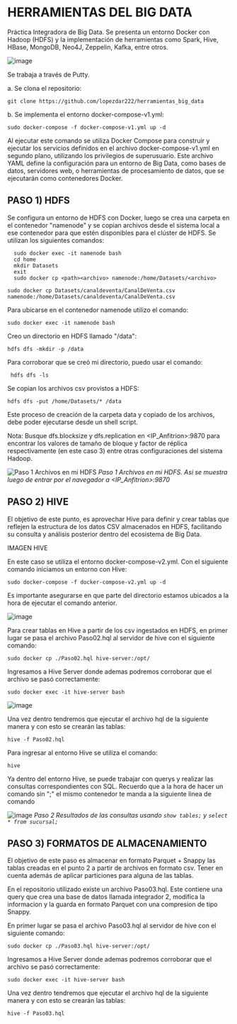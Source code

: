 <h1><strong>HERRAMIENTAS DEL BIG DATA</strong></h1>

Práctica Integradora de Big Data. 
Se presenta un entorno Docker con Hadoop (HDFS) y la implementación de herramientas como Spark, Hive, HBase, MongoDB, Neo4J, Zeppelin, Kafka, entre otros. 

![image](https://github.com/EliLarregola/Herramientas_Big_Data/assets/91983204/c4fd0e0b-3f4a-49e0-a6d0-2e4f5a69f3cc)

Se trabaja a través de Putty.

a. Se clona el repositorio:

   ``` git clone https://github.com/lopezdar222/herramientas_big_data ```

b. Se implementa el entorno docker-compose-v1.yml:

   ``` sudo docker-compose -f docker-compose-v1.yml up -d ```


Al ejecutar este comando se utiliza Docker Compose para construir y ejecutar los servicios definidos en el archivo docker-compose-v1.yml en segundo plano, utilizando los privilegios de superusuario. Este archivo YAML define la configuración para un entorno de Big Data, como bases de datos, servidores web, o herramientas de procesamiento de datos, que se ejecutarán como contenedores Docker.

## PASO 1) HDFS

Se configura un entorno de HDFS con Docker, luego se crea una carpeta en el contenedor "namenode" y se copian archivos desde el sistema local a ese contenedor para que estén disponibles para el clúster de HDFS. Se utilizan los siguientes comandos:

```
  sudo docker exec -it namenode bash
  cd home
  mkdir Datasets
  exit
  sudo docker cp <path><archivo> namenode:/home/Datasets/<archivo>

sudo docker cp Datasets/canaldeventa/CanalDeVenta.csv namenode:/home/Datasets/canaldeventa/CanalDeVenta.csv

``` 

Para ubicarse en el contenedor namenode utilizo el comando:

 ``` sudo docker exec -it namenode bash ```

Creo un directorio en HDFS llamado "/data":

 ``` hdfs dfs -mkdir -p /data ```

Para corroborar que se creó mi directorio, puedo usar el comando:

  ```  hdfs dfs -ls ```

Se copian los archivos csv provistos a HDFS:

 ``` hdfs dfs -put /home/Datasets/* /data ```


Este proceso de creación de la carpeta data y copiado de los archivos, debe poder ejecutarse desde un shell script.

Nota: Busque dfs.blocksize y dfs.replication en <IP_Anfitrion>:9870 para encontrar los valores de tamaño de bloque y factor de réplica respectivamente (en este caso 3) entre otras configuraciones del sistema Hadoop.

![Paso 1 Archivos en mi HDFS](https://github.com/EliLarregola/Herramientas_Big_Data/assets/91983204/6e13e7ab-b1cd-4401-a1af-cf5e7adbfc10)
*Paso 1 Archivos en mi HDFS. Asi se muestra luego de entrar por el navegador a <IP_Anfitrion>:9870*

## PASO 2) HIVE

El objetivo de este punto, es aprovechar Hive para definir y crear tablas que reflejen la estructura de los datos CSV almacenados en HDFS, facilitando su consulta y análisis posterior dentro del ecosistema de Big Data.

IMAGEN HIVE

En este caso se utiliza el entorno docker-compose-v2.yml. Con el siguiente comando iniciamos un entorno con Hive:

``` sudo docker-compose -f docker-compose-v2.yml up -d ```

Es importante asegurarse en que parte del directorio estamos ubicados a la hora de ejecutar el comando anterior.

![image](https://github.com/EliLarregola/Herramientas_Big_Data/assets/91983204/7c871eaf-0cb1-4ecf-8ed8-27963a6062a8)


Para crear tablas en Hive a partir de los csv ingestados en HDFS, en primer lugar se pasa el archivo Paso02.hql al servidor de hive con el siguiente comando:

``` sudo docker cp ./Paso02.hql hive-server:/opt/ ```

Ingresamos a Hive Server donde ademas podremos corroborar que el archivo se pasó correctamente:

```sudo docker exec -it hive-server bash ```

![image](https://github.com/EliLarregola/Herramientas_Big_Data/assets/91983204/1e7918c3-43df-46bb-a8e0-02f31cb09bb3)

Una vez dentro tendremos que ejecutar el archivo hql de la siguiente manera y con esto se crearán las tablas:

```hive -f Paso02.hql```

Para ingresar al entorno Hive se utiliza el comando:

```hive```

Ya dentro del entorno Hive, se puede trabajar con querys y realizar las consultas correspondientes con SQL. Recuerdo que a la hora de hacer un comando sin ";" el mismo contenedor te manda a la siguiente linea de comando

![image](https://github.com/EliLarregola/Herramientas_Big_Data/assets/91983204/aacd1f78-fe75-404c-b853-a860170ead11)
*Paso 2 Resultados de las consultas usando `show tables;` y `select * from sucursal;`* 


## PASO 3) FORMATOS DE ALMACENAMIENTO
El objetivo de este paso es almacenar en formato Parquet + Snappy las tablas creadas en el punto 2 a partir de archivos en formato csv. Tener en cuenta además de aplicar particiones para alguna de las tablas.

En el repositorio utilizado existe un archivo Paso03.hql. Este contiene una query que crea una base de datos llamada integrador 2, modifica la informacion y la guarda en formato Parquet con una compresion de tipo Snappy.

En primer lugar se pasa el archivo Paso03.hql al servidor de hive con el siguiente comando:

``` sudo docker cp ./Paso03.hql hive-server:/opt/ ```

Ingresamos a Hive Server donde ademas podremos corroborar que el archivo se pasó correctamente:

```sudo docker exec -it hive-server bash ```

Una vez dentro tendremos que ejecutar el archivo hql de la siguiente manera y con esto se crearán las tablas:

```hive -f Paso03.hql```






